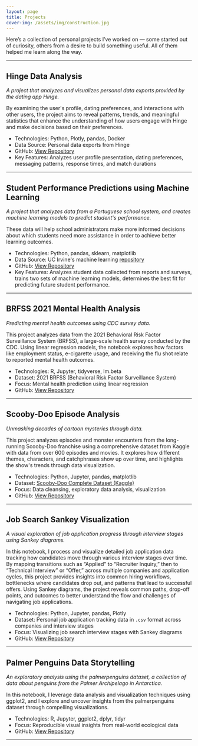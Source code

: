 ```yaml
---
layout: page
title: Projects
cover-img: /assets/img/construction.jpg
---
```


Here’s a collection of personal projects I’ve worked on — some started out of curiosity, others from a desire to build something useful. All of them helped me learn along the way.

---

## **Hinge Data Analysis**
*A project that analyzes and visualizes personal data exports provided by the dating app Hinge.*  

By examining the user's profile, dating preferences, and interactions with other users, the project aims to reveal patterns, trends, and meaningful statistics that enhance the understanding of how users engage with Hinge and make decisions based on their preferences.

- Technologies: Python, Plotly, pandas, Docker  
- Data Source: Personal data exports from Hinge  
- GitHub: [View Repository](https://github.com/smpotts/hinge-data-analysis)  
- Key Features: Analyzes user profile presentation, dating preferences, messaging patterns, response times, and match durations

---

## **Student Performance Predictions using Machine Learning**
*A project that analyzes data from a Portuguese school system, and creates machine learning models to predict student's performance.*  

These data will help school administrators make more informed decisions about which students need more assistance in order to achieve better learning outcomes.

- Technologies: Python, pandas, sklearn, matplotlib  
- Data Source: UC Irvine's machine learning [repository](https://archive.ics.uci.edu/dataset/320/student+performance)  
- GitHub: [View Repository](https://github.com/smpotts/student-performance-predictions-ml)    
- Key Features: Analyzes student data collected from reports and surveys, trains two sets of machine learning models, determines the best fit for predicting future student performance.

---

## **BRFSS 2021 Mental Health Analysis**  
*Predicting mental health outcomes using CDC survey data.*  

This project analyzes data from the 2021 Behavioral Risk Factor Surveillance System (BRFSS), a large-scale health survey conducted by the CDC. Using linear regression models, the notebook explores how factors like employment status, e-cigarette usage, and receiving the flu shot relate to reported mental health outcomes.

- Technologies: R, Jupyter, tidyverse, lm.beta
- Dataset: 2021 BRFSS (Behavioral Risk Factor Surveillance System)  
- Focus: Mental health prediction using linear regression  
- GitHub: [View Repository](https://github.com/smpotts/brfss-health-modeling)

---

## **Scooby-Doo Episode Analysis**  
*Unmasking decades of cartoon mysteries through data.*

This project analyzes episodes and monster encounters from the long-running Scooby-Doo franchise using a comprehensive dataset from Kaggle with data from over 600 episodes and movies. It explores how different themes, characters, and catchphrases show up over time, and highlights the show's trends through data visualization.

- Technologies: Python, Jupyter, pandas, matplotlib 
- Dataset: [Scooby-Doo Complete Dataset (Kaggle)](https://www.kaggle.com/datasets/williamschooleman/scoobydoo-complete)  
- Focus: Data cleansing, exploratory data analysis, visualization
- GitHub: [View Repository](https://github.com/smpotts/scooby-doo-episode-analysis)

---

## **Job Search Sankey Visualization**  
*A visual exploration of job application progress through interview stages using Sankey diagrams.*  

In this notebook, I process and visualize detailed job application data tracking how candidates move through various interview stages over time. By mapping transitions such as “Applied” to “Recruiter Inquiry,” then to “Technical Interview” or “Offer,” across multiple companies and application cycles, this project provides insights into common hiring workflows, bottlenecks where candidates drop out, and patterns that lead to successful offers. Using Sankey diagrams, the project reveals common paths, drop-off points, and outcomes to better understand the flow and challenges of navigating job applications.

- Technologies: Python, Jupyter, pandas, Plotly  
- Dataset: Personal job application tracking data in `.csv` format across companies and interview stages 
- Focus: Visualizing job search interview stages with Sankey diagrams  
- GitHub: [View Repository](https://github.com/smpotts/jobsearch-sankey)  

---

## **Palmer Penguins Data Storytelling**
*An exploratory analysis using the palmerpenguins dataset, a collection of data about penguins from the Palmer Archipelago in Antarctica.*   

In this notebook, I leverage data analysis and visualization techniques using ggplot2, and I explore and uncover insights from the palmerpenguins dataset through compelling visualizations.

- Technologies: R, Jupyter, ggplot2, dplyr, tidyr  
- Focus: Reproducible visual insights from real-world ecological data  
- GitHub: [View Repository](https://github.com/smpotts/palmerpenguins-data-story)

---